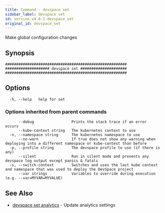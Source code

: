 ```yaml
---
title: Command - devspace set
sidebar_label: devspace set
id: version-v4.0.1-devspace_set
original_id: devspace_set
---
```



Make global configuration changes

## Synopsis


```
#######################################################
#################### devspace set #####################
#######################################################
```
## Options

```
  -h, --help   help for set
```

### Options inherited from parent commands

```
      --debug                 Prints the stack trace if an error occurs
      --kube-context string   The kubernetes context to use
  -n, --namespace string      The kubernetes namespace to use
      --no-warn               If true does not show any warning when deploying into a different namespace or kube-context than before
  -p, --profile string        The devspace profile to use (if there is any)
      --silent                Run in silent mode and prevents any devspace log output except panics & fatals
  -s, --switch-context        Switches and uses the last kube context and namespace that was used to deploy the DevSpace project
      --var strings           Variables to override during execution (e.g. --var=MYVAR=MYVALUE)
```

## See Also
* [devspace set analytics](../../cli/commands/devspace_set_analytics)	 - Update analytics settings

